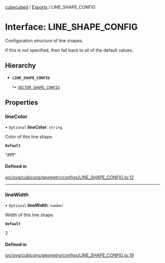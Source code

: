 [cubecubed](/reference/README.md) / [Exports](/reference/modules.md) / LINE\_SHAPE\_CONFIG

# Interface: LINE\_SHAPE\_CONFIG

Configuration structure of line shapes.

If this is not specified, then fall back to all of the default values.

## Hierarchy

- **`LINE_SHAPE_CONFIG`**

  ↳ [`VECTOR_SHAPE_CONFIG`](/reference/interfaces/VECTOR_SHAPE_CONFIG.md)

## Properties

### lineColor

• `Optional` **lineColor**: `string`

Color of this line shape.

**`Default`**

"#fff"

#### Defined in

[src/svg/cubicons/geometry/configs/LINE_SHAPE_CONFIG.ts:12](https://github.com/imaphatduc/cubecubed/blob/f8be6e1/src/svg/cubicons/geometry/configs/LINE_SHAPE_CONFIG.ts#L12)

___

### lineWidth

• `Optional` **lineWidth**: `number`

Width of this line shape.

**`Default`**

2

#### Defined in

[src/svg/cubicons/geometry/configs/LINE_SHAPE_CONFIG.ts:19](https://github.com/imaphatduc/cubecubed/blob/f8be6e1/src/svg/cubicons/geometry/configs/LINE_SHAPE_CONFIG.ts#L19)
